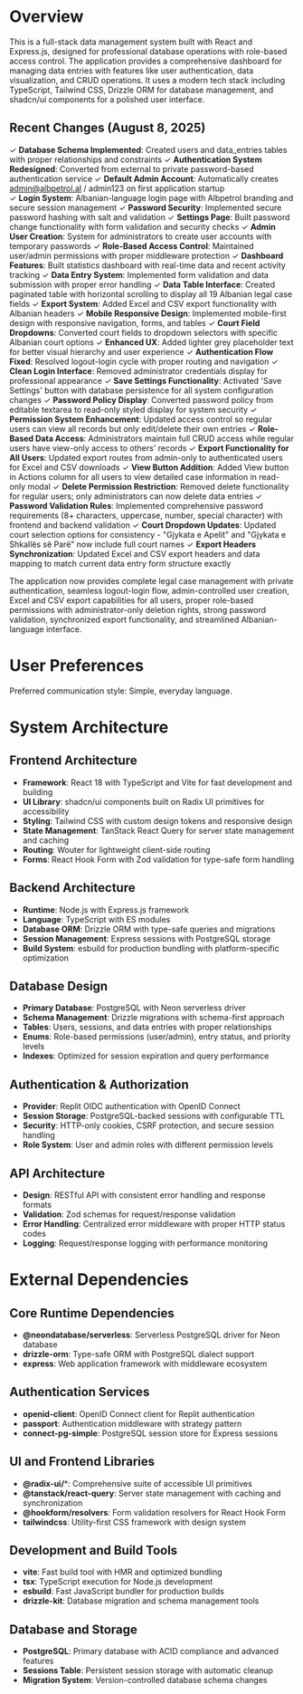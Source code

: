 # Overview

This is a full-stack data management system built with React and Express.js, designed for professional database operations with role-based access control. The application provides a comprehensive dashboard for managing data entries with features like user authentication, data visualization, and CRUD operations. It uses a modern tech stack including TypeScript, Tailwind CSS, Drizzle ORM for database management, and shadcn/ui components for a polished user interface.

## Recent Changes (August 8, 2025)

✓ **Database Schema Implemented**: Created users and data_entries tables with proper relationships and constraints
✓ **Authentication System Redesigned**: Converted from external to private password-based authentication service
✓ **Default Admin Account**: Automatically creates admin@albpetrol.al / admin123 on first application startup  
✓ **Login System**: Albanian-language login page with Albpetrol branding and secure session management
✓ **Password Security**: Implemented secure password hashing with salt and validation
✓ **Settings Page**: Built password change functionality with form validation and security checks
✓ **Admin User Creation**: System for administrators to create user accounts with temporary passwords
✓ **Role-Based Access Control**: Maintained user/admin permissions with proper middleware protection
✓ **Dashboard Features**: Built statistics dashboard with real-time data and recent activity tracking
✓ **Data Entry System**: Implemented form validation and data submission with proper error handling
✓ **Data Table Interface**: Created paginated table with horizontal scrolling to display all 19 Albanian legal case fields
✓ **Export System**: Added Excel and CSV export functionality with Albanian headers
✓ **Mobile Responsive Design**: Implemented mobile-first design with responsive navigation, forms, and tables
✓ **Court Field Dropdowns**: Converted court fields to dropdown selectors with specific Albanian court options
✓ **Enhanced UX**: Added lighter grey placeholder text for better visual hierarchy and user experience
✓ **Authentication Flow Fixed**: Resolved logout-login cycle with proper routing and navigation
✓ **Clean Login Interface**: Removed administrator credentials display for professional appearance
✓ **Save Settings Functionality**: Activated 'Save Settings' button with database persistence for all system configuration changes
✓ **Password Policy Display**: Converted password policy from editable textarea to read-only styled display for system security
✓ **Permission System Enhancement**: Updated access control so regular users can view all records but only edit/delete their own entries
✓ **Role-Based Data Access**: Administrators maintain full CRUD access while regular users have view-only access to others' records
✓ **Export Functionality for All Users**: Updated export routes from admin-only to authenticated users for Excel and CSV downloads
✓ **View Button Addition**: Added View button in Actions column for all users to view detailed case information in read-only modal
✓ **Delete Permission Restriction**: Removed delete functionality for regular users; only administrators can now delete data entries
✓ **Password Validation Rules**: Implemented comprehensive password requirements (8+ characters, uppercase, number, special character) with frontend and backend validation
✓ **Court Dropdown Updates**: Updated court selection options for consistency - "Gjykata e Apelit" and "Gjykata e Shkallës së Parë" now include full court names
✓ **Export Headers Synchronization**: Updated Excel and CSV export headers and data mapping to match current data entry form structure exactly

The application now provides complete legal case management with private authentication, seamless logout-login flow, admin-controlled user creation, Excel and CSV export capabilities for all users, proper role-based permissions with administrator-only deletion rights, strong password validation, synchronized export functionality, and streamlined Albanian-language interface.

# User Preferences

Preferred communication style: Simple, everyday language.

# System Architecture

## Frontend Architecture
- **Framework**: React 18 with TypeScript and Vite for fast development and building
- **UI Library**: shadcn/ui components built on Radix UI primitives for accessibility
- **Styling**: Tailwind CSS with custom design tokens and responsive design
- **State Management**: TanStack React Query for server state management and caching
- **Routing**: Wouter for lightweight client-side routing
- **Forms**: React Hook Form with Zod validation for type-safe form handling

## Backend Architecture
- **Runtime**: Node.js with Express.js framework
- **Language**: TypeScript with ES modules
- **Database ORM**: Drizzle ORM with type-safe queries and migrations
- **Session Management**: Express sessions with PostgreSQL storage
- **Build System**: esbuild for production bundling with platform-specific optimization

## Database Design
- **Primary Database**: PostgreSQL with Neon serverless driver
- **Schema Management**: Drizzle migrations with schema-first approach
- **Tables**: Users, sessions, and data entries with proper relationships
- **Enums**: Role-based permissions (user/admin), entry status, and priority levels
- **Indexes**: Optimized for session expiration and query performance

## Authentication & Authorization
- **Provider**: Replit OIDC authentication with OpenID Connect
- **Session Storage**: PostgreSQL-backed sessions with configurable TTL
- **Security**: HTTP-only cookies, CSRF protection, and secure session handling
- **Role System**: User and admin roles with different permission levels

## API Architecture
- **Design**: RESTful API with consistent error handling and response formats
- **Validation**: Zod schemas for request/response validation
- **Error Handling**: Centralized error middleware with proper HTTP status codes
- **Logging**: Request/response logging with performance monitoring

# External Dependencies

## Core Runtime Dependencies
- **@neondatabase/serverless**: Serverless PostgreSQL driver for Neon database
- **drizzle-orm**: Type-safe ORM with PostgreSQL dialect support
- **express**: Web application framework with middleware ecosystem

## Authentication Services
- **openid-client**: OpenID Connect client for Replit authentication
- **passport**: Authentication middleware with strategy pattern
- **connect-pg-simple**: PostgreSQL session store for Express sessions

## UI and Frontend Libraries
- **@radix-ui/***: Comprehensive suite of accessible UI primitives
- **@tanstack/react-query**: Server state management with caching and synchronization
- **@hookform/resolvers**: Form validation resolvers for React Hook Form
- **tailwindcss**: Utility-first CSS framework with design system

## Development and Build Tools
- **vite**: Fast build tool with HMR and optimized bundling
- **tsx**: TypeScript execution for Node.js development
- **esbuild**: Fast JavaScript bundler for production builds
- **drizzle-kit**: Database migration and schema management tools

## Database and Storage
- **PostgreSQL**: Primary database with ACID compliance and advanced features
- **Sessions Table**: Persistent session storage with automatic cleanup
- **Migration System**: Version-controlled database schema changes